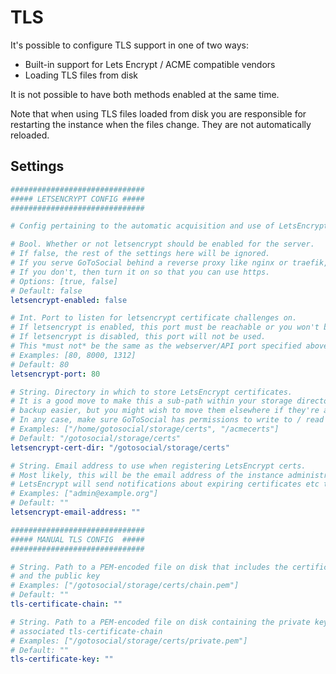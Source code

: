 # TLS

It's possible to configure TLS support in one of two ways:
* Built-in support for Lets Encrypt / ACME compatible vendors
* Loading TLS files from disk

It is not possible to have both methods enabled at the same time.

Note that when using TLS files loaded from disk you are responsible for restarting the instance when the files change. They are not automatically reloaded.

## Settings

```yaml
##############################
##### LETSENCRYPT CONFIG #####
##############################

# Config pertaining to the automatic acquisition and use of LetsEncrypt HTTPS certificates.

# Bool. Whether or not letsencrypt should be enabled for the server.
# If false, the rest of the settings here will be ignored.
# If you serve GoToSocial behind a reverse proxy like nginx or traefik, leave this turned off.
# If you don't, then turn it on so that you can use https.
# Options: [true, false]
# Default: false
letsencrypt-enabled: false

# Int. Port to listen for letsencrypt certificate challenges on.
# If letsencrypt is enabled, this port must be reachable or you won't be able to obtain certs.
# If letsencrypt is disabled, this port will not be used.
# This *must not* be the same as the webserver/API port specified above.
# Examples: [80, 8000, 1312]
# Default: 80
letsencrypt-port: 80

# String. Directory in which to store LetsEncrypt certificates.
# It is a good move to make this a sub-path within your storage directory, as it makes
# backup easier, but you might wish to move them elsewhere if they're also accessed by other services.
# In any case, make sure GoToSocial has permissions to write to / read from this directory.
# Examples: ["/home/gotosocial/storage/certs", "/acmecerts"]
# Default: "/gotosocial/storage/certs"
letsencrypt-cert-dir: "/gotosocial/storage/certs"

# String. Email address to use when registering LetsEncrypt certs.
# Most likely, this will be the email address of the instance administrator.
# LetsEncrypt will send notifications about expiring certificates etc to this address.
# Examples: ["admin@example.org"]
# Default: ""
letsencrypt-email-address: ""

##############################
##### MANUAL TLS CONFIG  #####
##############################

# String. Path to a PEM-encoded file on disk that includes the certificate chain
# and the public key
# Examples: ["/gotosocial/storage/certs/chain.pem"]
# Default: ""
tls-certificate-chain: ""

# String. Path to a PEM-encoded file on disk containing the private key for the
# associated tls-certificate-chain
# Examples: ["/gotosocial/storage/certs/private.pem"]
# Default: ""
tls-certificate-key: ""
```
